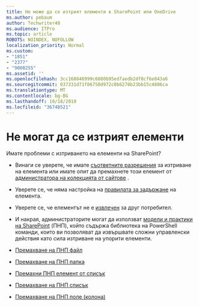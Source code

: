 ```yaml
---
title: Не може да се изтрият елементи в SharePoint или OneDrive
ms.author: pebaum
author: Techwriter40
ms.audience: ITPro
ms.topic: article
ROBOTS: NOINDEX, NOFOLLOW
localization_priority: Normal
ms.custom:
- "1851"
- "2377"
- "9000255"
ms.assetid: ''
ms.openlocfilehash: 3cc168846999c6880b95edfaedb2df8cf6e843a6
ms.sourcegitcommit: 037331d71f06750d972c0b6278b23bb15c4806ca
ms.translationtype: MT
ms.contentlocale: bg-BG
ms.lasthandoff: 10/18/2019
ms.locfileid: "36748521"
---
```

# <a name="unable-to-delete-items"></a>Не могат да се изтрият елементи

Имате проблеми с изтриването на елементи на SharePoint?

- Винаги се уверете, че имате [съответните разрешения](https://docs.microsoft.com/sharepoint/default-sharepoint-groups) за изтриване на елемента или имате опит да премахнете този елемент от [администратора на колекцията от сайтове](https://docs.microsoft.com/sharepoint/customize-sharepoint-site-permissions#add-change-or-remove-a-site-collection-administrator) .

- Уверете се, че няма настройка на [правилата за задържане](https://docs.microsoft.com/office365/securitycompliance/retention-policies) на елемента.

- Уверете се, че елементът не е [извлечен](https://support.office.com/article/check-out-check-in-or-discard-changes-to-files-in-a-library-7e2c12a9-a874-4393-9511-1378a700f6de) за друг потребител.

- И накрая, администраторите могат да използват [модели и практики на SharePoint](https://docs.microsoft.com/powershell/sharepoint/sharepoint-pnp/sharepoint-pnp-cmdlets?view=sharepoint-ps#installation) (ПНП), който съдържа библиотека на PowerShell команди, които ви позволяват да извършвате сложни управленски действия като сила изтриване на упорити елементи.
- [Премахване на ПНП файл](https://docs.microsoft.com/powershell/module/sharepoint-pnp/remove-pnpfile?view=sharepoint-ps)
- [Премахване на ПНП папка](https://docs.microsoft.com/powershell/module/sharepoint-pnp/remove-pnpfolder?view=sharepoint-ps)
- [Премахни ПНП елемент от списък](https://docs.microsoft.com/powershell/module/sharepoint-pnp/remove-pnplistitem?view=sharepoint-ps)
- [Премахване на ПНП списък](https://docs.microsoft.com/powershell/module/sharepoint-pnp/remove-pnplist?view=sharepoint-ps)
- [Премахване на ПНП поле (колона)](https://docs.microsoft.com/powershell/module/sharepoint-pnp/remove-pnpfield?view=sharepoint-ps)